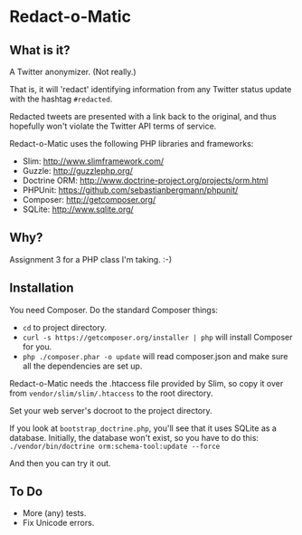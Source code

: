 Redact-o-Matic
===

What is it?
----

A Twitter anonymizer. (Not really.)

That is, it will 'redact' identifying information from any Twitter status update with the hashtag `#redacted`.

Redacted tweets are presented with a link back to the original, and thus hopefully won't violate the Twitter API terms of service.

Redact-o-Matic uses the following PHP libraries and frameworks:

- Slim: http://www.slimframework.com/
- Guzzle: http://guzzlephp.org/
- Doctrine ORM: http://www.doctrine-project.org/projects/orm.html
- PHPUnit: https://github.com/sebastianbergmann/phpunit/
- Composer: http://getcomposer.org/
- SQLite: http://www.sqlite.org/

Why?
----

Assignment 3 for a PHP class I'm taking. :-)

Installation
----

You need Composer. Do the standard Composer things:

- `cd` to project directory.
- `curl -s https://getcomposer.org/installer | php` will install Composer for you.
- `php ./composer.phar -o update` will read composer.json and make sure all the dependencies are set up.

Redact-o-Matic needs the .htaccess file provided by Slim, so copy it over from `vendor/slim/slim/.htaccess` to the root directory.

Set your web server's docroot to the project directory.

If you look at `bootstrap_doctrine.php`, you'll see that it uses SQLite as a database. Initially, the database won't exist, so you have to do this: `./vendor/bin/doctrine orm:schema-tool:update --force`

And then you can try it out.

To Do
----

- More (any) tests.
- Fix Unicode errors.
